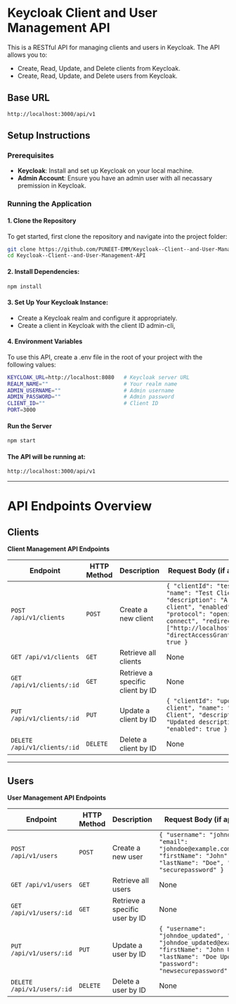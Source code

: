 # Keycloak Client and User Management API
This is a RESTful API for managing clients and users in Keycloak. The API allows you to:
- Create, Read, Update, and Delete clients from Keycloak.
- Create, Read, Update, and Delete users from Keycloak.

## Base URL
```http://localhost:3000/api/v1```

## Setup Instructions

### Prerequisites
- **Keycloak**: Install and set up Keycloak on your local machine.
- **Admin Account**: Ensure you have an admin user with all necassary premission in Keycloak.
### Running the Application

#### 1. Clone the Repository

To get started, first clone the repository and navigate into the project folder:

```bash
git clone https://github.com/PUNEET-EMM/Keycloak--Client--and-User-Management-API.git
cd Keycloak--Client--and-User-Management-API
```
#### 2.  Install Dependencies:
```bash
npm install
```
#### 3. Set Up Your Keycloak Instance:
- Create a Keycloak realm  and configure it appropriately.
- Create a client in Keycloak with the client ID admin-cli,

#### 4. Environment Variables
To use this API, create a .env file in the root of your project with the following values:
```bash
KEYCLOAK_URL=http://localhost:8080   # Keycloak server URL
REALM_NAME=""                        # Your realm name
ADMIN_USERNAME=""                    # Admin username
ADMIN_PASSWORD=""                    # Admin password
CLIENT_ID=""                         # Client ID
PORT=3000
```

#### Run the Server

```bash 
npm start
```

#### The API will be running at:
```bash 
http://localhost:3000/api/v1
```

---



# API Endpoints Overview

## Clients
**Client Management API Endpoints**

| **Endpoint**               | **HTTP Method** | **Description**                              | **Request Body** (if applicable)                                        |
|-----------------------------|-----------------|----------------------------------------------|--------------------------------------------------------------------------|
| `POST /api/v1/clients`      | `POST`          | Create a new client                          | `{ "clientId": "test-client", "name": "Test Client", "description": "A test client", "enabled": true, "protocol": "openid-connect", "redirectUris": ["http://localhost:3000/*"], "directAccessGrantsEnabled": true }` |
| `GET /api/v1/clients`       | `GET`           | Retrieve all clients                         | None                                                                     |
| `GET /api/v1/clients/:id`   | `GET`           | Retrieve a specific client by ID             | None                                                                     |
| `PUT /api/v1/clients/:id`   | `PUT`           | Update a client by ID                        | `{ "clientId": "updated-client", "name": "Updated Client", "description": "Updated description", "enabled": true }` |
| `DELETE /api/v1/clients/:id`| `DELETE`        | Delete a client by ID                        | None                                                                     |

---

## Users
**User Management API Endpoints**

| **Endpoint**               | **HTTP Method** | **Description**                              | **Request Body** (if applicable)                                        |
|-----------------------------|-----------------|----------------------------------------------|--------------------------------------------------------------------------|
| `POST /api/v1/users`        | `POST`          | Create a new user                            | `{ "username": "johndoe", "email": "johndoe@example.com", "firstName": "John", "lastName": "Doe", "password": "securepassword" }` |
| `GET /api/v1/users`         | `GET`           | Retrieve all users                           | None                                                                     |
| `GET /api/v1/users/:id`     | `GET`           | Retrieve a specific user by ID               | None                                                                     |
| `PUT /api/v1/users/:id`     | `PUT`           | Update a user by ID                          | `{ "username": "johndoe_updated", "email": "johndoe_updated@example.com", "firstName": "John Updated", "lastName": "Doe Updated", "password": "newsecurepassword" }` |
| `DELETE /api/v1/users/:id`  | `DELETE`        | Delete a user by ID                          | None                                                                     |


